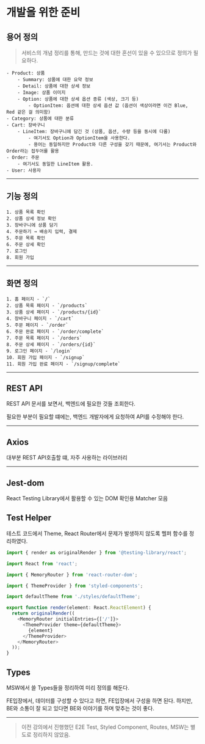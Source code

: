 # 개발을 위한 준비

## 용어 정의

> 서비스의 개념 정리를 통해, 만드는 것에 대한 혼선이 있을 수 있으므로 정의가 필요하다.

```
- Product: 상품
    - Summary: 상품에 대한 요약 정보
    - Detail: 상품에 대한 상세 정보
    - Image: 상품 이미지
    - Option: 상품에 대한 상세 옵션 종류 (색상, 크기 등)
        - OptionItem: 옵션에 대한 상세 옵션 값 (옵션이 색상이라면 이건 Blue, Red 같은 걸 의미함)
- Category: 상품에 대한 분류
- Cart: 장바구니
    - LineItem: 장바구니에 담긴 것 (상품, 옵션, 수량 등을 동시에 다룸)
        - 여기서도 Option과 OptionItem을 사용한다.
        - 용어는 동일하지만 Product와 다른 구성을 갖기 때문에, 여기서는 Product와 Order라는 접두어를 활용
- Order: 주문
    - 여기서도 동일한 LineItem 활용.
- User: 사용자
```

---

## 기능 정의

```
1. 상품 목록 확인
2. 상품 상세 정보 확인
3. 장바구니에 상품 담기
4. 주문하기 → 배송지 입력, 결제
5. 주문 목록 확인
6. 주문 상세 확인
7. 로그인
8. 회원 가입
```

---

## 화면 정의

```
1. 홈 페이지 - `/`
2. 상품 목록 페이지 - `/products`
3. 상품 상세 페이지 - `/products/{id}`
4. 장바구니 페이지 - `/cart`
5. 주문 페이지 - `/order`
6. 주문 완료 페이지 - `/order/complete`
7. 주문 목록 페이지 - `/orders`
8. 주문 상세 페이지 - `/orders/{id}`
9. 로그인 페이지 - `/login`
10. 회원 가입 페이지 - `/signup`
11. 회원 가입 완료 페이지 - `/signup/complete`
```

---

## REST API

REST API 문서를 보면서, 백엔드에 필요한 것들 조회한다.

필요한 부분이 필요할 떄에는, 백엔드 개발자에게 요청하여 API를 수정해야 한다.

---

## Axios

대부분 REST API호출할 떄, 자주 사용하는 라이브러리

---

## Jest-dom

React Testing Library에서 활용할 수 있는 DOM 확인용 Matcher 모음

## Test Helper

테스트 코드에서 Theme, React Router에서 문제가 발생하지 않도록 헬퍼 함수를 정리하였다.

```typescript
import { render as originalRender } from '@testing-library/react';

import React from 'react';

import { MemoryRouter } from 'react-router-dom';

import { ThemeProvider } from 'styled-components';

import defaultTheme from './styles/defaultTheme';

export function render(element: React.ReactElement) {
  return originalRender((
    <MemoryRouter initialEntries={['/']}>
      <ThemeProvider theme={defaultTheme}>
        {element}
      </ThemeProvider>
    </MemoryRouter>
  ));
}
```

## Types

MSW에서 쓸 Types들을 정리하여 미리 정의를 해둔다.

FE입장에서, 데이터를 구성할 수 있다고 하면, FE입장에서 구성을 하면 된다.
하지만, BE와 소통이 잘 되고 있다면 BE와 이야기를 하며 맞추는 것이 좋다.

---

> 이전 강의에서 진행했던 E2E Test, Styled Component, Routes, MSW는 별도로 정리하지 않았음.
